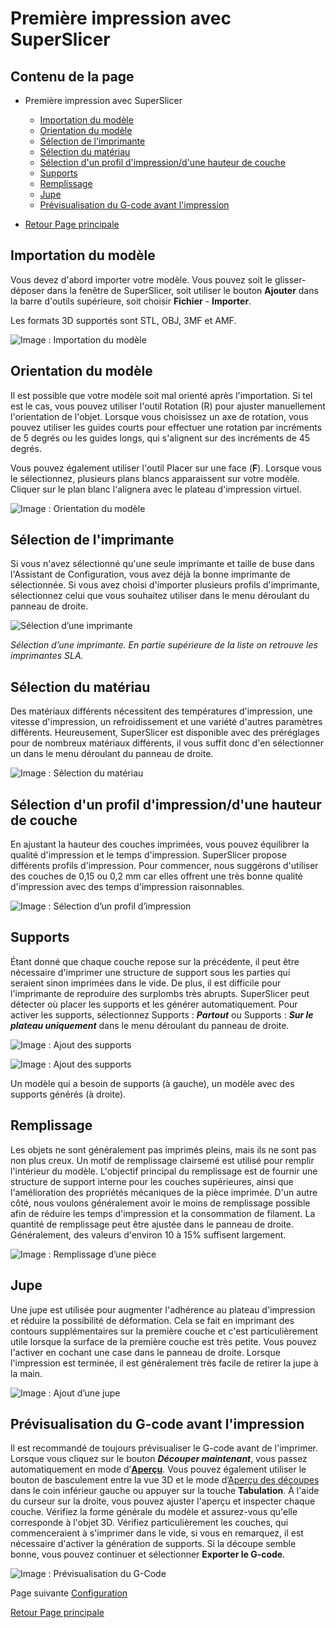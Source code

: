 # Première impression avec SuperSlicer

## Contenu de la page

* Première impression avec SuperSlicer
	* [Importation du modèle](#importation-du-modèle)
	* [Orientation du modèle](#orientation-du-modèle)
	* [Sélection de l'imprimante](#sélection-de-limprimante)
	* [Sélection du matériau](#sélection-du-matériau)
	* [Sélection d'un profil d'impression/d'une hauteur de couche](#sélection-dun-profil-dimpressiondune-hauteur-de-couche)
	* [Supports](#supports)
	* [Remplissage](#remplissage)
	* [Jupe](#jupe)
	* [Prévisualisation du G-code avant l'impression](#prévisualisation-du-g-code-avant-limpression)

* [Retour Page principale](../superslicer.md)


## Importation du modèle
Vous devez d'abord importer votre modèle. Vous pouvez soit le glisser-déposer dans la fenêtre de SuperSlicer, soit utiliser le bouton **Ajouter** dans la barre d'outils supérieure, soit choisir **Fichier** - **Importer**.

Les formats 3D supportés sont STL, OBJ, 3MF et AMF.

![Image : Importation du modèle](./images/import.gif)


## Orientation du modèle
Il est possible que votre modèle soit mal orienté après l'importation. Si tel est le cas, vous pouvez utiliser l'outil Rotation (R) pour ajuster manuellement l'orientation de l'objet. Lorsque vous choisissez un axe de rotation, vous pouvez utiliser les guides courts pour effectuer une rotation par incréments de 5 degrés ou les guides longs, qui s'alignent sur des incréments de 45 degrés.

Vous pouvez également utiliser l'outil Placer sur une face (**F**). Lorsque vous le sélectionnez, plusieurs plans blancs apparaissent sur votre modèle. Cliquer sur le plan blanc l'alignera avec le plateau d'impression virtuel.

![Image : Orientation du modèle](./images/rotation.gif)


## Sélection de l'imprimante
Si vous n'avez sélectionné qu'une seule imprimante et taille de buse dans l'Assistant de Configuration, vous avez déjà la bonne imprimante de sélectionnée. Si vous avez choisi d'importer plusieurs profils d'imprimante, sélectionnez celui que vous souhaitez utiliser dans le menu déroulant du panneau de droite.

![Sélection d’une imprimante](./images/003.png)

*Sélection d’une imprimante. En partie supérieure de la liste on retrouve les imprimantes SLA.*

## Sélection du matériau
Des matériaux différents nécessitent des températures d'impression, une vitesse d'impression, un refroidissement et une variété d'autres paramètres différents. Heureusement, SuperSlicer est disponible avec des préréglages pour de nombreux matériaux différents, il vous suffit donc d'en sélectionner un dans le menu déroulant du panneau de droite.

![Image : Sélection du matériau](./images/004.png)


## Sélection d'un profil d'impression/d'une hauteur de couche
En ajustant la hauteur des couches imprimées, vous pouvez équilibrer la qualité d'impression et le temps d'impression. SuperSlicer propose différents profils d'impression. Pour commencer, nous suggérons d'utiliser des couches de 0,15 ou 0,2 mm car elles offrent une très bonne qualité d'impression avec des temps d'impression raisonnables.

![Image : Sélection d’un profil d’impression](./images/005.png)

## Supports
Étant donné que chaque couche repose sur la précédente, il peut être nécessaire d'imprimer une structure de support sous les parties qui seraient sinon imprimées dans le vide. De plus, il est difficile pour l'imprimante de reproduire des surplombs très abrupts. SuperSlicer peut détecter où placer les supports et les générer automatiquement. Pour activer les supports, sélectionnez Supports : ***Partout*** ou Supports : ***Sur le plateau uniquement*** dans le menu déroulant du panneau de droite.

![Image : Ajout des supports](./images/006.png)

![Image : Ajout des supports](./images/007.png)

Un modèle qui a besoin de supports (à gauche), un modèle avec des supports générés (à droite).

## Remplissage
Les objets ne sont généralement pas imprimés pleins, mais ils ne sont pas non plus creux. Un motif de remplissage clairsemé est utilisé pour remplir l'intérieur du modèle. L'objectif principal du remplissage est de fournir une structure de support interne pour les couches supérieures, ainsi que l'amélioration des propriétés mécaniques de la pièce imprimée. D'un autre côté, nous voulons généralement avoir le moins de remplissage possible afin de réduire les temps d'impression et la consommation de filament. La quantité de remplissage peut être ajustée dans le panneau de droite. Généralement, des valeurs d'environ 10 à 15% suffisent largement.

![Image : Remplissage d’une pièce](./images/008.jpeg)

## Jupe
Une jupe est utilisée pour augmenter l'adhérence au plateau d'impression et réduire la possibilité de déformation. Cela se fait en imprimant des contours supplémentaires sur la première couche et c'est particulièrement utile lorsque la surface de la première couche est très petite. Vous pouvez l'activer en cochant une case dans le panneau de droite. Lorsque l'impression est terminée, il est généralement très facile de retirer la jupe à la main.

![Image : Ajout d’une jupe](./images/009.jpeg)


## Prévisualisation du G-code avant l'impression

Il est recommandé de toujours prévisualiser le G-code avant de l'imprimer. Lorsque vous cliquez sur le bouton ***Découper maintenant***, vous passez automatiquement en mode d’[**Aperçu**](../user_interface/user_interface.md#aperçu-des-découpes). Vous pouvez également utiliser le bouton de basculement entre la vue 3D et le mode d’[Aperçu des découpes](../user_interface/user_interface.md#aperçu-des-découpes)  dans le coin inférieur gauche ou appuyer sur la touche **Tabulation**. À l'aide du curseur sur la droite, vous pouvez ajuster l'aperçu et inspecter chaque couche. Vérifiez la forme générale du modèle et assurez-vous qu'elle corresponde à l'objet 3D. Vérifiez particulièrement les couches, qui commenceraient à s'imprimer dans le vide, si vous en remarquez, il est nécessaire d'activer la génération de supports. Si la découpe semble bonne, vous pouvez continuer et sélectionner **Exporter le G-code**.

![Image : Prévisualisation du G-Code](./images/preview.gif)


Page suivante  [Configuration](../configuration/configuration.md)

[Retour Page principale](../superslicer.md)

